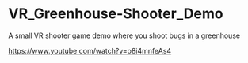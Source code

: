 # VR_Greenhouse-Shooter_Demo
A small VR shooter game demo where you shoot bugs in a greenhouse

https://www.youtube.com/watch?v=o8i4mnfeAs4
